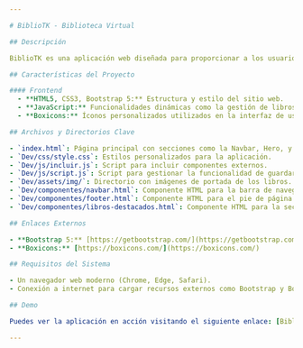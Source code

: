 ```yaml
---

# BiblioTK - Biblioteca Virtual

## Descripción  

BiblioTK es una aplicación web diseñada para proporcionar a los usuarios una experiencia interactiva y accesible para explorar, guardar y gestionar una amplia colección de libros. Desarrollada como un proyecto de desarrollo web en entorno a clientes.

## Características del Proyecto

#### Frontend
  - **HTML5, CSS3, Bootstrap 5:** Estructura y estilo del sitio web.
  - **JavaScript:** Funcionalidades dinámicas como la gestión de libros guardados.
  - **Boxicons:** Íconos personalizados utilizados en la interfaz de usuario.

## Archivos y Directorios Clave 

- `index.html`: Página principal con secciones como la Navbar, Hero, y Libros Destacados.
- `Dev/css/style.css`: Estilos personalizados para la aplicación.
- `Dev/js/incluir.js`: Script para incluir componentes externos.
- `Dev/js/script.js`: Script para gestionar la funcionalidad de guardar libros.
- `Dev/assets/img/`: Directorio con imágenes de portada de los libros.
- `Dev/componentes/navbar.html`: Componente HTML para la barra de navegación.
- `Dev/componentes/footer.html`: Componente HTML para el pie de página.
- `Dev/componentes/libros-destacados.html`: Componente HTML para la sección de libros destacados.

## Enlaces Externos 

- **Bootstrap 5:** [https://getbootstrap.com/](https://getbootstrap.com/)
- **Boxicons:** [https://boxicons.com/](https://boxicons.com/)

## Requisitos del Sistema  

- Un navegador web moderno (Chrome, Edge, Safari).
- Conexión a internet para cargar recursos externos como Bootstrap y Boxicons.

## Demo

Puedes ver la aplicación en acción visitando el siguiente enlace: [Biblioteca Virtual DEMO](https://richcrd.github.io/bibliotk/)

---
```

